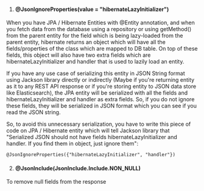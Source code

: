 1. #### @JsonIgnoreProperties(value = "hibernateLazyInitializer")
When you have JPA / Hibernate Entities with @Entity annotation, and when you fetch data from the database using a repository or using getMethod() from the parent entity for the field which is being lazy-loaded from the parent entity, hibernate returns an object which will have all the fields/properties of the class which are mapped to DB table. On top of these fields, this object will also have two extra fields which are hibernateLazyInitializer and handler that is used to lazily load an entity.

If you have any use case of serializing this entity in JSON String format using Jackson library directly or indirectly (Maybe if you're returning entity as it to any REST API response or if you're storing entity to JSON data store like Elasticsearch), the JPA entity will be serialized with all the fields and hibernateLazyInitializer and handler as extra fields. So, if you do not ignore these fields, they will be serialized in JSON format which you can see if you read the JSON string.

So, to avoid this unnecessary serialization, you have to write this piece of code on JPA / Hibernate entity which will tell Jackson library that "Serialized JSON should not have fields hibernateLazyInitializer and handler. If you find them in object, just ignore them":

```
@JsonIgnoreProperties({"hibernateLazyInitializer", "handler"})
```

2. #### @JsonInclude(JsonInclude.Include.NON_NULL)
To remove null fields from the response